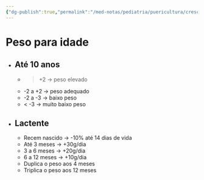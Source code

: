 ```yaml
---
{"dg-publish":true,"permalink":"/med-notas/pediatria/puericultura/crescimento/peso-para-idade/"}
---
```


# Peso para idade 
- ## Até 10 anos
	- > +2 -> peso elevado
	- -2 a +2 -> peso adequado
	- -2 a -3 -> baixo peso
	- < -3 -> muito baixo peso
- ## Lactente
	- Recem nascido -> -10% até 14 dias de vida
	- Até 3 meses -> +30g/dia
	- 3 a 6 meses -> +20g/dia
	- 6 a 12 meses -> +10g/dia
	- Duplica o peso aos 4 meses
	- Triplica o peso aos 12 meses